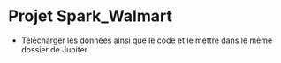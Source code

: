 # Projet Spark_Walmart

- Télécharger les données ainsi que le code et le mettre dans le même dossier de Jupiter
